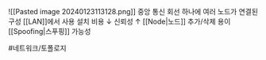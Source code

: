 ![[Pasted image 20240123113128.png]]
중앙 통신 회선 하나에 여러 노드가 연결된 구성
[[LAN]]에서 사용
설치 비용 ↓ 신뢰성 ↑ [[Node|노드]] 추가/삭제 용이
[[Spoofing|스푸핑]] 가능성

#네트워크/토폴로지